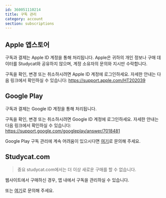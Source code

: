 ```yaml
---
id: 360051110214
title: 구독 관리
category: account
section: subscriptions
---
```


## Apple 앱스토어

구독과 결제는 Apple ID 계정을 통해 처리됩니다. Apple은 귀하의 개인 정보나 구매 데이터를 Studycat와 공유하지 않으며, 계정 소유자의 문의와 지시만 수락합니다.

구독을 확인, 변경 또는 취소하시려면 Apple ID 계정에 로그인하세요. 자세한 안내는 다음 링크에서 확인하실 수 있습니다: <https://support.apple.com/HT202039>


## Google Play

구독과 결제는 Google ID 계정을 통해 처리됩니다.

구독을 확인, 변경 또는 취소하시려면 Google ID 계정에 로그인하세요. 자세한 안내는 다음 링크에서 확인하실 수 있습니다: <https://support.google.com/googleplay/answer/7018481>

Google Play 구독 관리에 계속 어려움이 있으시다면 [여기](https://help.studycat.com/hc/en-us/requests/new)로 문의해 주세요.

## Studycat.com

> 중요
studycat.com에서는 더 이상 새로운 구매를 할 수 없습니다.

웹사이트에서 구매하신 경우, 앱 내에서 구독을 관리하실 수 있습니다.

또는 [여기](https://help.studycat.com/hc/en-us/requests/new)로 문의해 주세요.

